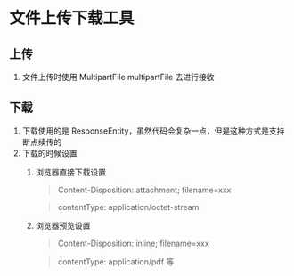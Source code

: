 # 文件上传下载工具
## 上传
1. 文件上传时使用 MultipartFile multipartFile 去进行接收

## 下载
1. 下载使用的是 ResponseEntity<InputStreamResource>，虽然代码会复杂一点，但是这种方式是支持断点续传的
1. 下载的时候设置 
    1. 浏览器直接下载设置
        > Content-Disposition: attachment; filename=xxx
        
        > contentType: application/octet-stream
    1. 浏览器预览设置
        > Content-Disposition: inline; filename=xxx
        
        > contentType: application/pdf 等
